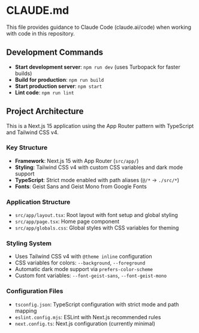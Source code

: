 # CLAUDE.md

This file provides guidance to Claude Code (claude.ai/code) when working with code in this repository.

## Development Commands

- **Start development server**: `npm run dev` (uses Turbopack for faster builds)
- **Build for production**: `npm run build`
- **Start production server**: `npm start`
- **Lint code**: `npm run lint`

## Project Architecture

This is a Next.js 15 application using the App Router pattern with TypeScript and Tailwind CSS v4.

### Key Structure
- **Framework**: Next.js 15 with App Router (`src/app/`)
- **Styling**: Tailwind CSS v4 with custom CSS variables and dark mode support
- **TypeScript**: Strict mode enabled with path aliases (`@/*` → `./src/*`)
- **Fonts**: Geist Sans and Geist Mono from Google Fonts

### Application Structure
- `src/app/layout.tsx`: Root layout with font setup and global styling
- `src/app/page.tsx`: Home page component
- `src/app/globals.css`: Global styles with CSS variables for theming

### Styling System
- Uses Tailwind CSS v4 with `@theme inline` configuration
- CSS variables for colors: `--background`, `--foreground`
- Automatic dark mode support via `prefers-color-scheme`
- Custom font variables: `--font-geist-sans`, `--font-geist-mono`

### Configuration Files
- `tsconfig.json`: TypeScript configuration with strict mode and path mapping
- `eslint.config.mjs`: ESLint with Next.js recommended rules
- `next.config.ts`: Next.js configuration (currently minimal)